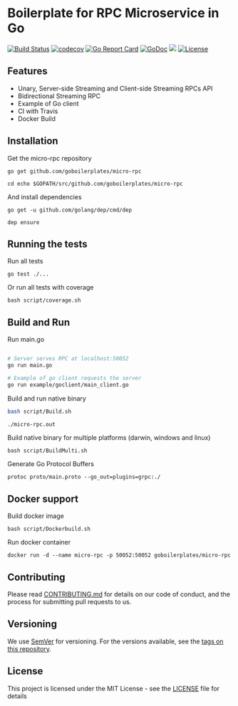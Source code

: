 # Boilerplate for RPC Microservice in Go
[![Build Status](https://travis-ci.org/goboilerplates/micro-rpc.svg?branch=master)](https://travis-ci.org/goboilerplates/micro-rpc)
[![codecov](https://codecov.io/gh/goboilerplates/micro-rpc/branch/master/graph/badge.svg)](https://codecov.io/gh/goboilerplates/micro-rpc)
[![Go Report Card](https://goreportcard.com/badge/github.com/goboilerplates/micro-rpc)](https://goreportcard.com/report/github.com/goboilerplates/micro-rpc)
[![GoDoc](https://godoc.org/github.com/goboilerplates/micro-rpc?status.svg)](https://godoc.org/github.com/goboilerplates/micro-rpc)
[![](https://images.microbadger.com/badges/image/goboilerplates/micro-rpc.svg)](https://microbadger.com/images/goboilerplates/micro-rpc)
[![License](https://img.shields.io/badge/license-MIT-blue.svg)](https://github.com/goboilerplates/micro-rpc/blob/master/LICENSE)

## Features
- Unary, Server-side Streaming and Client-side Streaming RPCs API
- Bidirectional Streaming RPC
- Example of Go client
- CI with Travis
- Docker Build

## Installation

Get the micro-rpc repository

```
go get github.com/goboilerplates/micro-rpc

cd echo $GOPATH/src/github.com/goboilerplates/micro-rpc
```

And install dependencies

```
go get -u github.com/golang/dep/cmd/dep

dep ensure
```

## Running the tests

Run all tests

```
go test ./...
```

Or run all tests with coverage

```
bash script/coverage.sh
```

## Build and Run

Run main.go
``` bash

# Server serves RPC at localhost:50052
go run main.go

# Example of go client requests the server
go run example/goclient/main_client.go

```

Build and run native binary

``` bash
bash script/Build.sh

./micro-rpc.out
```
Build native binary for multiple platforms (darwin, windows and linux)

```
bash script/BuildMulti.sh
```

Generate Go Protocol Buffers
```
protoc proto/main.proto --go_out=plugins=grpc:./
```

## Docker support 

Build docker image

```
bash script/Dockerbuild.sh
```

Run docker container

```
docker run -d --name micro-rpc -p 50052:50052 goboilerplates/micro-rpc
```
## Contributing

Please read [CONTRIBUTING.md](CONTRIBUTING.md) for details on our code of conduct, and the process for submitting pull requests to us.

## Versioning

We use [SemVer](http://semver.org/) for versioning. For the versions available, see the [tags on this repository](https://github.com/goboilerplates/micro-rpc/tags). 

## License

This project is licensed under the MIT License - see the [LICENSE](LICENSE) file for details

